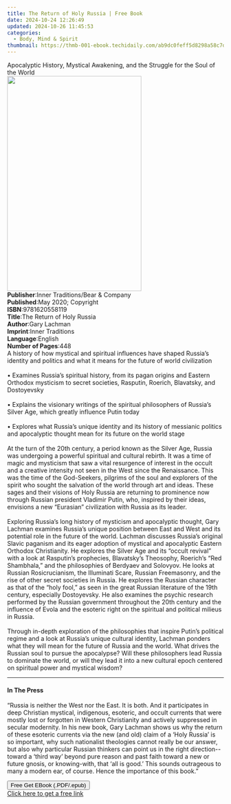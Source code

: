 ```yaml
---
title: The Return of Holy Russia | Free Book
date: 2024-10-24 12:26:49
updated: 2024-10-26 11:45:53
categories:
  - Body, Mind & Spirit
thumbnail: https://thmb-001-ebook.techidaily.com/ab9dc0feff5d8298a58c7dc60e77a51da159f0c0f29fce45562e8e6dd51463de.jpg
---
```

<main id="book-container">
  <div class="flex flex-col">
    <div class="book-brief flex-1 py-6 px-4 sm:p-6 md:py-10 md:px-8">
      <!-- brief-->
      <div class="book-brief-main">
        Apocalyptic History, Mystical Awakening, and the Struggle for the Soul
        of the World
      </div>
    </div>
    <div
      class="book-meta-info flex-1 grid gap-4 col-start-1 col-end-3 row-start-1 sm:mb-6 sm:grid-cols-4 lg:gap-6 lg:col-start-2 lg:row-end-6 lg:row-span-6 lg:mb-0"
    >
      <div
        class="book-meta-info-left place-content-center mt-4 p-4 text-sm leading-6 col-start-2 col-span-2 dark:text-slate-400"
      >
        <img
          class="w-full h-500 object-cover rounded-lg sm:h-255 sm:col-span-2 lg:col-span-full"
          src="https://img-001-ebook.techidaily.com/35e57add79bd6b030a371344e53463b25c51249da5af4416d393eb75c1f2ea27.jpg"
          alt=""
          width="312"
          height="500"
        />
      </div>
      <div
        class="book-meta-info-right mt-2 col-start-1 row-start-2 col-span-3 self-center"
      >
        <!-- meta data  -->
        <div class="flex flex-col px-4 md:px-8">
          <div class="flex-1">
            <strong>Publisher</strong>:<span class="px-2"
              >Inner Traditions/Bear &amp; Company</span
            >
          </div>
          <div class="flex-1">
            <strong>Published</strong>:<span class="px-2"
              >May 2020; Copyright</span
            >
          </div>
          <div class="flex-1">
            <strong>ISBN</strong>:<span class="px-2">9781620558119</span>
          </div>
          <div class="flex-1">
            <strong>Title</strong>:<span class="px-2"
              >The Return of Holy Russia</span
            >
          </div>
          <div class="flex-1">
            <strong>Author</strong>:<span class="px-2">Gary Lachman</span>
          </div>
          <div class="flex-1">
            <strong>Imprint</strong>:<span class="px-2">Inner Traditions</span>
          </div>
          <div class="flex-1">
            <strong>Language</strong>:<span class="px-2">English</span>
          </div>
          <div class="flex-1">
            <strong>Number of Pages</strong>:<span class="px-2">448</span>
          </div>
        </div>
      </div>
    </div>
    <div class="book-description flex-1 py-6 px-4 sm:p-6 md:py-10 md:px-8">
      <div class="book-description-main">
        <div accordion-content="" id="description">
          A history of how mystical and spiritual influences have shaped
          Russia’s identity and politics and what it means for the future of
          world civilization <br /><br />• Examines Russia’s spiritual history,
          from its pagan origins and Eastern Orthodox mysticism to secret
          societies, Rasputin, Roerich, Blavatsky, and Dostoyevsky <br /><br />•
          Explains the visionary writings of the spiritual philosophers of
          Russia’s Silver Age, which greatly influence Putin today <br /><br />•
          Explores what Russia’s unique identity and its history of messianic
          politics and apocalyptic thought mean for its future on the world
          stage <br /><br />At the turn of the 20th century, a period known as
          the Silver Age, Russia was undergoing a powerful spiritual and
          cultural rebirth. It was a time of magic and mysticism that saw a
          vital resurgence of interest in the occult and a creative intensity
          not seen in the West since the Renaissance. This was the time of the
          God-Seekers, pilgrims of the soul and explorers of the spirit who
          sought the salvation of the world through art and ideas. These sages
          and their visions of Holy Russia are returning to prominence now
          through Russian president Vladimir Putin, who, inspired by their
          ideas, envisions a new “Eurasian” civilization with Russia as its
          leader. <br /><br />Exploring Russia’s long history of mysticism and
          apocalyptic thought, Gary Lachman examines Russia’s unique position
          between East and West and its potential role in the future of the
          world. Lachman discusses Russia’s original Slavic paganism and its
          eager adoption of mystical and apocalyptic Eastern Orthodox
          Christianity. He explores the Silver Age and its “occult revival” with
          a look at Rasputin’s prophecies, Blavatsky’s Theosophy, Roerich’s “Red
          Shambhala,” and the philosophies of Berdyaev and Solovyov. He looks at
          Russian Rosicrucianism, the Illuminati Scare, Russian Freemasonry, and
          the rise of other secret societies in Russia. He explores the Russian
          character as that of the “holy fool,” as seen in the great Russian
          literature of the 19th century, especially Dostoyevsky. He also
          examines the psychic research performed by the Russian government
          throughout the 20th century and the influence of Evola and the
          esoteric right on the spiritual and political milieus in Russia.
          <br /><br />Through in-depth exploration of the philosophies that
          inspire Putin’s political regime and a look at Russia’s unique
          cultural identity, Lachman ponders what they will mean for the future
          of Russia and the world. What drives the Russian soul to pursue the
          apocalypse? Will these philosophers lead Russia to dominate the world,
          or will they lead it into a new cultural epoch centered on spiritual
          power and mystical wisdom?
        </div>
        <div class="accordion-fader"></div>
      </div>
    </div>
    <div class="book-excerpts flex-1 py-6 px-4 sm:p-6 md:py-10 md:px-8">
      <!-- excerpts-->
      <div class="book-excerpts-main">
        <hr />
        <h4 class="placeholder placeholder-heading">
          <span>In The Press</span>
        </h4>
        <p>
          “Russia is neither the West nor the East. It is both. And it
          participates in deep Christian mystical, indigenous, esoteric, and
          occult currents that were mostly lost or forgotten in Western
          Christianity and actively suppressed in secular modernity. In his new
          book, Gary Lachman shows us why the return of these esoteric currents
          via the new (and old) claim of a ‘Holy Russia’ is so important, why
          such nationalist theologies cannot really be our answer, but also why
          particular Russian thinkers can point us in the right
          direction--toward a ‘third way’ beyond pure reason and past faith
          toward a new or future gnosis, or knowing-with, that ‘all is good.’
          This sounds outrageous to many a modern ear, of course. Hence the
          importance of this book.”
        </p>
      </div>
    </div>
    <div
      class="book-about-author flex-1 py-6 px-4 sm:p-6 md:py-10 md:px-8"
    ></div>
    <div class="book-free-get flex-1 py-6 px-4 sm:p-6 md:py-10 md:px-8">
      <button
        id="btn-free-get"
        class="bg-blue-500 hover:bg-blue-700 text-white font-bold py-2 px-4 rounded"
      >
        Free Get EBook (.PDF/.epub)
      </button>
      <div id="countdown-display" class="px-2 text-lg mt-2"></div>
      <a
        id="free-link"
        class="hidden bg-blue-500 hover:bg-blue-700 text-white font-bold py-2 px-4 rounded"
        href="https://www.ebooks.com/en-us/book/209776235/the-return-of-holy-russia/gary-lachman/"
        target="_blank"
        >Click here to get a free link</a
      >
    </div>
    <script>
      let countdownTime = 0;
      let countdownInterval = null;
      document
        .getElementById('btn-free-get')
        .addEventListener('click', startCountdown);
      function startCountdown() {
        countdownTime = new Date().getTime() + 60000 * 3;
        countdownInterval = setInterval(updateCountdown, 1000);
        document.getElementById('btn-free-get').disabled = true;
        document
          .getElementById('btn-free-get')
          .classList.add('bg-gray-500', 'cursor-not-allowed');
      }
      function updateCountdown() {
        let currentTime = new Date().getTime();
        let timeLeft = countdownTime - currentTime;
        let secondsLeft = Math.floor(timeLeft / 1000);
        document.getElementById('countdown-display').innerHTML =
          `Remaining time: ${secondsLeft} seconds.`;
        if (secondsLeft <= 0) {
          clearInterval(countdownInterval);
          document.getElementById('btn-free-get').classList.add('hidden');
          document.getElementById('free-link').classList.remove('hidden');
          document.getElementById('countdown-display').innerHTML = '';
        }
      }
    </script>
  </div>
</main>
